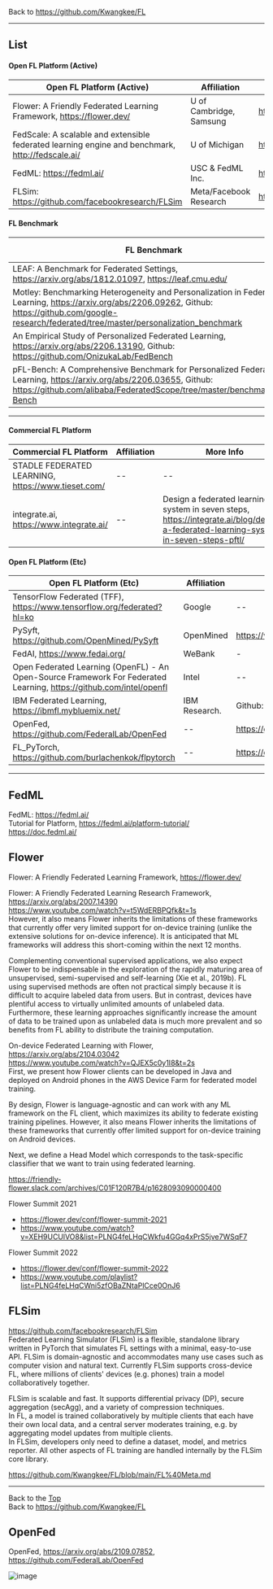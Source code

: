 Back to https://github.com/Kwangkee/FL
***

## List

#### Open FL Platform (Active)
|Open FL Platform (Active)|Affiliation|More Info|
|--|--|--|
|Flower: A Friendly Federated Learning Framework, https://flower.dev/|U of Cambridge, Samsung|https://github.com/Kwangkee/FL/blob/main/FL@Platform.md#flower|
|FedScale: A scalable and extensible federated learning engine and benchmark, http://fedscale.ai/|U of Michigan|https://github.com/Kwangkee/FL/blob/main/FL%40FedScale.md|
|FedML: https://fedml.ai/|USC & FedML Inc.|https://github.com/Kwangkee/FL/blob/main/FL%40Platform.md#fedml|
|FLSim: https://github.com/facebookresearch/FLSim|Meta/Facebook Research|https://github.com/Kwangkee/FL/blob/main/FL%40Platform.md#flsim|

#### FL Benchmark
|FL Benchmark|Affiliation|More Info|
|--|--|--|
|LEAF: A Benchmark for Federated Settings, https://arxiv.org/abs/1812.01097, https://leaf.cmu.edu/|Carnegie Mellon|-|
|Motley: Benchmarking Heterogeneity and Personalization in Federated Learning, https://arxiv.org/abs/2206.09262, Github: https://github.com/google-research/federated/tree/master/personalization_benchmark|Carnegie Mellon|-|
|An Empirical Study of Personalized Federated Learning, https://arxiv.org/abs/2206.13190, Github: https://github.com/OnizukaLab/FedBench|Osaka University|-|
|pFL-Bench: A Comprehensive Benchmark for Personalized Federated Learning, https://arxiv.org/abs/2206.03655, Github: https://github.com/alibaba/FederatedScope/tree/master/benchmark/pFL-Bench|Alibaba Group|-|

***

#### Commercial FL Platform
|Commercial FL Platform|Affiliation|More Info|
|--|--|--|
|STADLE FEDERATED LEARNING, https://www.tieset.com/|--|--|
|integrate.ai, https://www.integrate.ai/|--|Design a federated learning system in seven steps, https://integrate.ai/blog/design-a-federated-learning-system-in-seven-steps-pftl/|

#### Open FL Platform (Etc)
|Open FL Platform (Etc)|Affiliation|More Info|
|--|--|--|
|TensorFlow Federated (TFF), https://www.tensorflow.org/federated?hl=ko|Google|--|
|PySyft, https://github.com/OpenMined/PySyft|OpenMined|https://www.openmined.org/|
|FedAI, https://www.fedai.org/|WeBank|-|
|Open Federated Learning (OpenFL) - An Open-Source Framework For Federated Learning, https://github.com/intel/openfl|Intel|--|
|IBM Federated Learning, https://ibmfl.mybluemix.net/|IBM Research.|Github: https://github.com/IBM/federated-learning-lib|
|OpenFed, https://github.com/FederalLab/OpenFed|--|https://github.com/Kwangkee/FL/blob/main/FL@Platform.md#openfed|
|FL_PyTorch, https://github.com/burlachenkok/flpytorch|--|https://dl.acm.org/doi/abs/10.1145/3488659.3493775|

***   

## FedML
FedML: https://fedml.ai/  
Tutorial for Platform, https://fedml.ai/platform-tutorial/  
https://doc.fedml.ai/   


## Flower 

Flower: A Friendly Federated Learning Framework, https://flower.dev/  

Flower: A Friendly Federated Learning Research Framework, https://arxiv.org/abs/2007.14390  
https://www.youtube.com/watch?v=t5WdERBPQfk&t=1s  
However, it also means Flower inherits the limitations of these frameworks that currently offer very limited support for on-device training (unlike the extensive solutions for on-device inference). It is anticipated that ML frameworks will address this short-coming within the next 12 months.

Complementing conventional supervised applications, we also expect Flower to be indispensable in the exploration of the rapidly maturing area of unsupervised, semi-supervised and self-learning (Xie et al., 2019b). FL using supervised methods are often not practical simply because it is difficult to acquire labeled data from users. But in contrast, devices have plentiful access to virtually unlimited amounts of unlabeled data. Furthermore, these learning approaches significantly increase the amount of data to be trained upon as unlabeled data is much more prevalent and so benefits from FL ability to distribute the training computation.

On-device Federated Learning with Flower, https://arxiv.org/abs/2104.03042  
https://www.youtube.com/watch?v=QJEX5c0y1I8&t=2s  
First, we present how Flower clients can be developed in Java and deployed on Android phones in the AWS Device Farm for federated model training.  

By design, Flower is language-agnostic and can work with any ML framework on the FL client, which maximizes its ability to federate existing training pipelines. However, it also means Flower inherits the limitations of these frameworks that currently offer limited support for on-device training on Android devices.  

Next, we define a Head Model which corresponds to the task-specific classifier that we want to train using federated learning.  

https://friendly-flower.slack.com/archives/C01F120R7B4/p1628093090000400

Flower Summit 2021  
- https://flower.dev/conf/flower-summit-2021
- https://www.youtube.com/watch?v=XEH9UCUlVO8&list=PLNG4feLHqCWkfu4GGq4xPrS5jve7WSqF7

Flower Summit 2022  
- https://flower.dev/conf/flower-summit-2022
- https://www.youtube.com/playlist?list=PLNG4feLHqCWni5zfOBaZNtaPlCce0OnJ6

## FLSim

https://github.com/facebookresearch/FLSim  
Federated Learning Simulator (FLSim) is a flexible, standalone library written in PyTorch that simulates FL settings with a minimal, easy-to-use API. FLSim is domain-agnostic and accommodates many use cases such as computer vision and natural text. Currently FLSim supports cross-device FL, where millions of clients' devices (e.g. phones) train a model collaboratively together.

FLSim is scalable and fast. It supports differential privacy (DP), secure aggregation (secAgg), and a variety of compression techniques.  
In FL, a model is trained collaboratively by multiple clients that each have their own local data, and a central server moderates training, e.g. by aggregating model updates from multiple clients.  
In FLSim, developers only need to define a dataset, model, and metrics reporter. All other aspects of FL training are handled internally by the FLSim core library. 

https://github.com/Kwangkee/FL/blob/main/FL%40Meta.md
***
Back to the [Top](#list)  
Back to https://github.com/Kwangkee/FL

## OpenFed 
OpenFed, https://arxiv.org/abs/2109.07852, https://github.com/FederalLab/OpenFed   

![image](https://user-images.githubusercontent.com/109835677/187823947-d676ab14-82c3-4468-aff8-c8b03a668af1.png)
